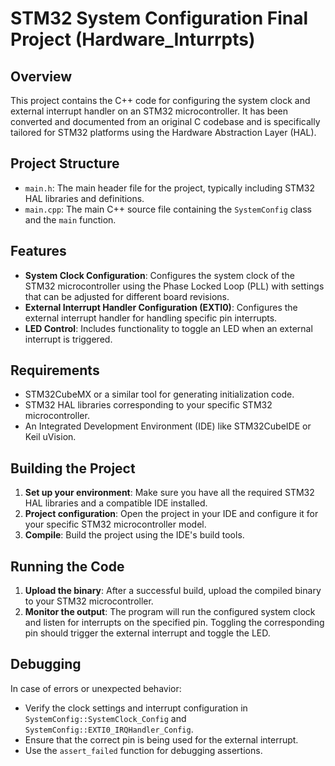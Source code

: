# STM32 System Configuration Final Project (Hardware_Inturrpts)

## Overview

This project contains the C++ code for configuring the system clock and external interrupt handler on an STM32 microcontroller. It has been converted and documented from an original C codebase and is specifically tailored for STM32 platforms using the Hardware Abstraction Layer (HAL).

## Project Structure

- `main.h`: The main header file for the project, typically including STM32 HAL libraries and definitions.
- `main.cpp`: The main C++ source file containing the `SystemConfig` class and the `main` function.

## Features

- **System Clock Configuration**: Configures the system clock of the STM32 microcontroller using the Phase Locked Loop (PLL) with settings that can be adjusted for different board revisions.
- **External Interrupt Handler Configuration (EXTI0)**: Configures the external interrupt handler for handling specific pin interrupts.
- **LED Control**: Includes functionality to toggle an LED when an external interrupt is triggered.

## Requirements

- STM32CubeMX or a similar tool for generating initialization code.
- STM32 HAL libraries corresponding to your specific STM32 microcontroller.
- An Integrated Development Environment (IDE) like STM32CubeIDE or Keil uVision.

## Building the Project

1. **Set up your environment**: Make sure you have all the required STM32 HAL libraries and a compatible IDE installed.
2. **Project configuration**: Open the project in your IDE and configure it for your specific STM32 microcontroller model.
3. **Compile**: Build the project using the IDE's build tools.

## Running the Code

1. **Upload the binary**: After a successful build, upload the compiled binary to your STM32 microcontroller.
2. **Monitor the output**: The program will run the configured system clock and listen for interrupts on the specified pin. Toggling the corresponding pin should trigger the external interrupt and toggle the LED.

## Debugging

In case of errors or unexpected behavior:
- Verify the clock settings and interrupt configuration in `SystemConfig::SystemClock_Config` and `SystemConfig::EXTI0_IRQHandler_Config`.
- Ensure that the correct pin is being used for the external interrupt.
- Use the `assert_failed` function for debugging assertions.

